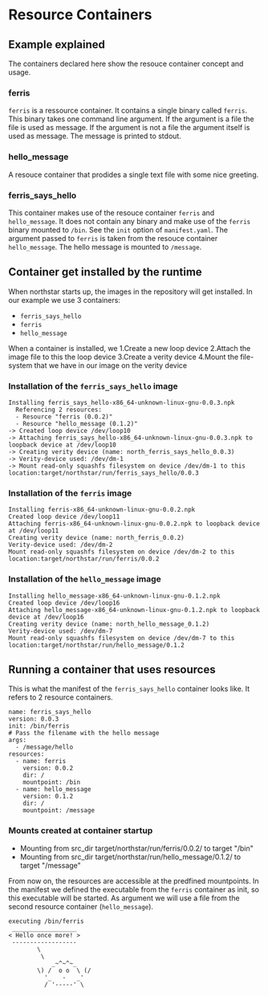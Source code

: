 # Resource Containers

## Example explained

The containers declared here show the resouce container concept and usage.

### ferris

`ferris` is a ressource container. It contains a single binary called `ferris`.
This binary takes one command line argument. If the argument is a file the file
is used as message. If the argument is not a file the argument itself is used as
message. The message is printed to stdout.

### hello_message

A resouce container that prodides a single text file with some nice greeting.

### ferris_says_hello

This container makes use of the resouce container `ferris` and `hello_message`.
It does not contain any binary and make use of the `ferris` binary mounted to
`/bin`. See the `init` option of `manifest.yaml`.
The argument passed to `ferris` is taken from the resouce container `hello_message`.
The hello message is mounted to `/message`.

## Container get installed by the runtime

When northstar starts up, the images in the repository will get installed.
In our example we use 3 containers:
- `ferris_says_hello`
- `ferris`
- `hello_message`

When a container is installed, we
1.Create a new loop device
2.Attach the image file to this the loop device
3.Create a verity device
4.Mount the file-system that we have in our image on the verity device

### Installation of the `ferris_says_hello` image

```
Installing ferris_says_hello-x86_64-unknown-linux-gnu-0.0.3.npk
  Referencing 2 resources:
  - Resource "ferris (0.0.2)"
  - Resource "hello_message (0.1.2)"
-> Created loop device /dev/loop10
-> Attaching ferris_says_hello-x86_64-unknown-linux-gnu-0.0.3.npk to loopback device at /dev/loop10
-> Creating verity device (name: north_ferris_says_hello_0.0.3)
-> Verity-device used: /dev/dm-1
-> Mount read-only squashfs filesystem on device /dev/dm-1 to this location:target/northstar/run/ferris_says_hello/0.0.3
```

### Installation of the `ferris` image

```
Installing ferris-x86_64-unknown-linux-gnu-0.0.2.npk
Created loop device /dev/loop11
Attaching ferris-x86_64-unknown-linux-gnu-0.0.2.npk to loopback device at /dev/loop11
Creating verity device (name: north_ferris_0.0.2)
Verity-device used: /dev/dm-2
Mount read-only squashfs filesystem on device /dev/dm-2 to this location:target/northstar/run/ferris/0.0.2
```

### Installation of the `hello_message` image

```
Installing hello_message-x86_64-unknown-linux-gnu-0.1.2.npk
Created loop device /dev/loop16
Attaching hello_message-x86_64-unknown-linux-gnu-0.1.2.npk to loopback device at /dev/loop16
Creating verity device (name: north_hello_message_0.1.2)
Verity-device used: /dev/dm-7
Mount read-only squashfs filesystem on device /dev/dm-7 to this location:target/northstar/run/hello_message/0.1.2
```


## Running a container that uses resources

This is what the manifest of the `ferris_says_hello` container looks like. It refers to 2 resource containers.

```
name: ferris_says_hello
version: 0.0.3
init: /bin/ferris
# Pass the filename with the hello message
args:
  - /message/hello
resources:
  - name: ferris
    version: 0.0.2
    dir: /
    mountpoint: /bin
  - name: hello_message
    version: 0.1.2
    dir: /
    mountpoint: /message
```

### Mounts created at container startup

- Mounting from src_dir target/northstar/run/ferris/0.0.2/ to target "/bin"
- Mounting from src_dir target/northstar/run/hello_message/0.1.2/ to target "/message"

From now on, the resources are accessible at the predfined mountpoints.
In the manifest we defined the executable from the `ferris` container as init, so this executable will be started. As argument we will use a file from the second resource container (`hello_message`).

```
executing /bin/ferris
 __________________
< Hello once more! >
 ------------------
        \
         \
            _~^~^~_
        \) /  o o  \ (/
          '_   -   _'
          / '-----' \
```
